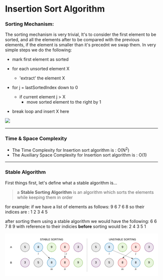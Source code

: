 # Insertion Sort Algorithm

### Sorting Mechanism:

The sorting mechanism is very trivial, It's to consider the first element to be sorted, and all the elements after to be compared with the previous elements, if the element is smaller than it's precednt we swap them. In very simple steps we do the following: 

* mark first element as sorted
* for each unsorted element X
    - 'extract' the element X
    
* for j = lastSortedIndex down to 0
    - if current element j > X
        * move sorted element to the right by 1

* break loop and insert X here

![](./Insertion.gif)
***
### Time & Space Complexity
- The Time Complexity for Insertion sort algorithm is : O(N<sup>2</sup>)
- The Auxiliary Space Complexity for Insertion sort algorithm is : O(1)

***

### Stable Algorithm
First things first, let's define what a stable algorithm is...
> a **Stable Sorting Algorithm** is an algorithm which sorts the elements while keeping them in order

for example: 
if we have a list of elements as follows: 9 6 7 6 8
so their indices are : 1 2 3 4 5

after sorting them using a stable algorithm we would have the following:
6 6 7 8 9
with reference to their indicies **before** sorting would be:
2 4 3 5 1

![](./Stable.webp)

